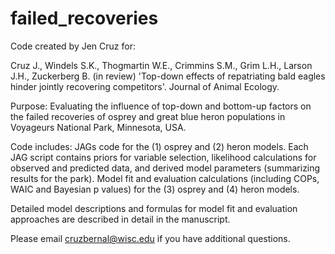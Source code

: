# failed_recoveries
Code created by Jen Cruz for: 

Cruz J., Windels S.K., Thogmartin W.E., Crimmins S.M., Grim L.H., Larson J.H., Zuckerberg B. (in review) 
'Top-down effects of repatriating bald eagles hinder jointly recovering competitors'. Journal of Animal Ecology.

Purpose:
Evaluating the influence of top-down and bottom-up factors on the failed recoveries of osprey and great blue heron populations in 
Voyageurs National Park, Minnesota, USA.

Code includes: 
JAGs code for the (1) osprey and (2) heron models. 
Each JAG script contains priors for variable selection, likelihood calculations for
observed and predicted data, and derived model parameters (summarizing results for the park).
Model fit and evaluation calculations (including COPs, WAIC and Bayesian p values) for the (3) osprey and (4) heron models. 

Detailed model descriptions and formulas for model fit and evaluation approaches are described in detail in the manuscript.

Please email cruzbernal@wisc.edu if you have additional questions. 

